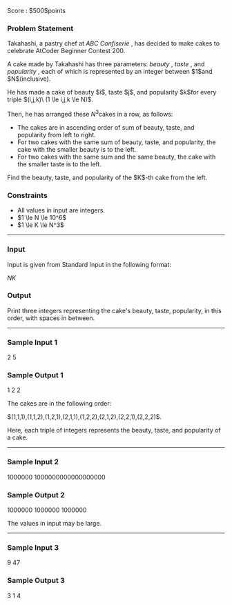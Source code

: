 
<div>

<span>

<span>

<p>
Score : $500$points
</p>

<div>

<section>

### **Problem Statement**

<p>
Takahashi, a pastry chef at 
<em>
ABC Confiserie
</em>
, has decided to make cakes to celebrate AtCoder Beginner Contest 200.
</p>

<p>
A cake made by Takahashi has three parameters: 
<em>
beauty
</em>
, 
<em>
taste
</em>
, and 
<em>
popularity
</em>
, each of which is represented by an integer between $1$and $N$(inclusive).
</p>

<p>
He has made a cake of beauty $i$, taste $j$, and popularity $k$for every triple $(i,j,k)\ (1 \le i,j,k \le N)$.

Then, he has arranged these $N^3$cakes in a row, as follows:
</p>

<ul>

<li>
The cakes are in ascending order of sum of beauty, taste, and popularity from left to right.
</li>

<li>
For two cakes with the same sum of beauty, taste, and popularity, the cake with the smaller beauty is to the left.
</li>

<li>
For two cakes with the same sum and the same beauty, the cake with the smaller taste is to the left.
</li>

</ul>

<p>
Find the beauty, taste, and popularity of the $K$-th cake from the left.
</p>

</section>

</div>

<div>

<section>

### **Constraints**

<ul>

<li>
All values in input are integers.
</li>

<li>
$1 \le N \le 10^6$
</li>

<li>
$1 \le K \le N^3$
</li>

</ul>

</section>

</div>

---

<div>

<div>

<section>

### **Input**

<p>
Input is given from Standard Input in the following format:
</p>

<div>

$N$$K$
</div>

</section>

</div>

<div>

<section>

### **Output**

<p>
Print three integers representing the cake's beauty, taste, popularity, in this order, with spaces in between.
</p>

</section>

</div>

</div>

---

<div>

<section>

### **Sample Input 1**

<div>

2 5

</div>

</section>

</div>

<div>

<section>

### **Sample Output 1**

<div>

1 2 2

</div>

<p>
The cakes are in the following order:
</p>

<p>
$(1,1,1),(1,1,2),(1,2,1),(2,1,1),(1,2,2),(2,1,2),(2,2,1),(2,2,2)$.
</p>

<p>
Here, each triple of integers represents the beauty, taste, and popularity of a cake.
</p>

</section>

</div>

---

<div>

<section>

### **Sample Input 2**

<div>

1000000 1000000000000000000

</div>

</section>

</div>

<div>

<section>

### **Sample Output 2**

<div>

1000000 1000000 1000000

</div>

<p>
The values in input may be large.
</p>

</section>

</div>

---

<div>

<section>

### **Sample Input 3**

<div>

9 47

</div>

</section>

</div>

<div>

<section>

### **Sample Output 3**

<div>

3 1 4

</div>

</section>

</div>

</span>

</span>

</div>
